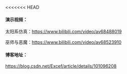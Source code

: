<<<<<<< HEAD




#### 演示视频：

太阳系仿真：<https://www.bilibili.com/video/av68488019>

巫师与恶魔：<https://www.bilibili.com/video/av68523910>

#### 博客地址：

https://blog.csdn.net/Excef/article/details/101096208
